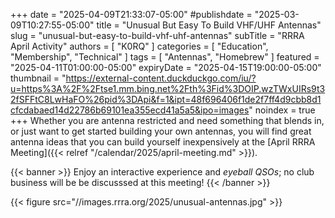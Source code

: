 +++
date = "2025-04-09T21:33:07-05:00"
#publishdate = "2025-03-09T10:27:55-05:00"
title = "Unusual But Easy To Build VHF/UHF Antennas"
slug = "unusual-but-easy-to-build-vhf-uhf-antennas"
subTitle = "RRRA April Activity"
authors = [ "K0RQ" ]
categories = [ "Education", "Membership", "Technical" ]
tags = [ "Antennas", "Homebrew" ]
featured = "2025-04-11T01:00:00-05:00"
expiryDate = "2025-04-15T19:00:00-05:00"
thumbnail = "https://external-content.duckduckgo.com/iu/?u=https%3A%2F%2Ftse1.mm.bing.net%2Fth%3Fid%3DOIP.wzTWxUIRs9t32fSFFtC8LwHaFO%26pid%3DApi&f=1&ipt=48f696406f1de2f7ff4d9cbb8d1cfcdabaed14d22786b69101ea355ecd41a5a5&ipo=images"
noindex = true
+++
Whether you are antenna restricted and need something that blends in, or
just want to get started building your own antennas, you will find great
antenna ideas that you can build yourself inexpensively at the
[April RRRA Meeting]({{< relref "/calendar/2025/april-meeting.md" >}}).

{{< banner >}}
Enjoy an interactive experience and *eyeball QSOs*; no club business
will be be discusssed at this meeting!
{{< /banner >}}
<!--more-->

{{< figure src="//images.rrra.org/2025/unusual-antennas.jpg" >}}
<p class="clear"></p>

